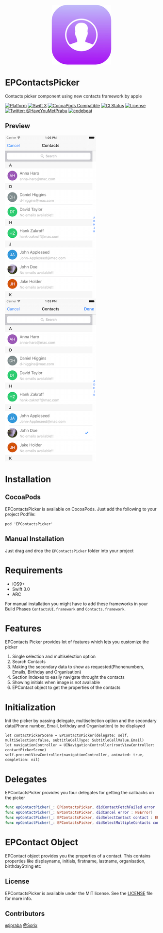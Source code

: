 <p align="center" >
  <img src="EPContactsPickerLogo.jpg" alt="EPContactsPicker" title="EPContactsPicker" width="196">
</p>

EPContactsPicker
===========
Contacts picker component using new contacts framework by apple


[![Platform](https://img.shields.io/cocoapods/p/EPContactsPicker.svg?style=flat)](http://cocoapods.org/pods/EPContactsPicker)
[![Swift 3](https://img.shields.io/badge/Swift-3.0-orange.svg?style=flat)](https://developer.apple.com/swift/)
[![CocoaPods Compatible](https://img.shields.io/cocoapods/v/EPContactsPicker.svg?style=flat)](http://cocoadocs.org/docsets/EPContactsPicker)
[![CI Status](https://travis-ci.org/ipraba/EPContactsPicker.svg?branch=master)](https://travis-ci.org/ipraba/EPContactsPicker)
[![License](https://img.shields.io/cocoapods/l/Ouroboros.svg?style=flat)](https://github.com/ipraba/EPContactsPicker/blob/master/LICENSE)
[![Twitter: @HaveYouMetPrabu](https://img.shields.io/badge/contact-@HaveYouMetPrabu-blue.svg?style=flat)](https://twitter.com/HaveYouMetPrabu)
[![codebeat](https://codebeat.co/badges/bbdd604a-0264-4c2f-8b8b-eb5d22ba4b60)](https://codebeat.co/projects/github-com-ipraba-epcontactspicker)

Preview
-------
![Single Selection](https://raw.githubusercontent.com/ipraba/EPContactsPicker/master/Screenshots/Screen2.png)    ![Multi Selection](https://raw.githubusercontent.com/ipraba/EPContactsPicker/master/Screenshots/Screen3.png)

# Installation #

## CocoaPods ##
EPContactsPicker is available on CocoaPods. Just add the following to your project Podfile:

`pod 'EPContactsPicker'`

## Manual Installation ##

Just drag and drop the `EPContactsPicker` folder into your project

# Requirements #

* iOS9+
* Swift 3.0
* ARC

For manual installation you might have to add these frameworks in your Build Phases
`ContactsUI.framework` and `Contacts.framework`.

# Features #

EPContacts Picker provides lot of features which lets you customize the picker

1. Single selection and multiselection option
2. Search Contacts
3. Making the secondary data to show as requested(Phonenumbers, Emails, Birthday and Organisation)
4. Section Indexes to easily navigate throught the contacts
5. Showing initials when image is not available
6. EPContact object to get the properties of the contacts

# Initialization #

Init the picker by passing delegate, multiselection option and the secondary data(Phone number, Email, brithday and Organisation) to be displayed

    let contactPickerScene = EPContactsPicker(delegate: self, multiSelection:false, subtitleCellType: SubtitleCellValue.Email)
    let navigationController = UINavigationController(rootViewController: contactPickerScene)
    self.presentViewController(navigationController, animated: true, completion: nil)

# Delegates #

EPContactsPicker provides you four delegates for getting the callbacks on the picker

```swift
func epContactPicker(_: EPContactsPicker, didContactFetchFailed error : NSError)
func epContactPicker(_: EPContactsPicker, didCancel error : NSError)
func epContactPicker(_: EPContactsPicker, didSelectContact contact : EPContact)
func epContactPicker(_: EPContactsPicker, didSelectMultipleContacts contacts : [EPContact])
```

# EPContact Object #

EPContact object provides you the properties of a contact. This contains properties like displayname, initials, firstname, lastname, organisation, birthdayString etc

## License ##

EPContactsPicker is available under the MIT license. See the [LICENSE](https://github.com/ipraba/EPContactsPicker/blob/master/LICENSE) file for more info.

## Contributors ##

[@ipraba](https://github.com/ipraba)
[@Sorix](https://github.com/Sorix)

